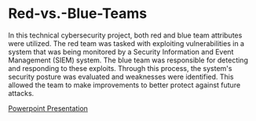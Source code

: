 # Red-vs.-Blue-Teams

In this technical cybersecurity project, both red and blue team attributes were utilized. The red team was tasked with exploiting vulnerabilities in a system that was being monitored by a Security Information and Event Management (SIEM) system. The blue team was responsible for detecting and responding to these exploits. Through this process, the system's security posture was evaluated and weaknesses were identified. This allowed the team to make improvements to better protect against future attacks.

[Powerpoint Presentation](https://github.com/Nhiwins/Red-vs.-Blue-Teams/blob/main/Project%202%20RvB.pdf)
